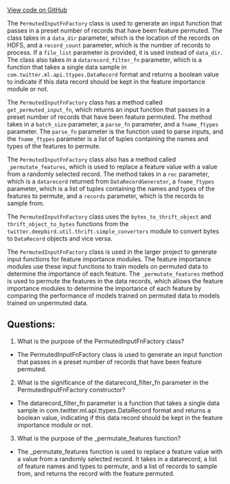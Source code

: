 [View code on GitHub](https://github.com/misbahsy/the-algorithm/twml/twml/contrib/feature_importances/feature_permutation.py)

The `PermutedInputFnFactory` class is used to generate an input function that passes in a preset number of records that have been feature permuted. The class takes in a `data_dir` parameter, which is the location of the records on HDFS, and a `record_count` parameter, which is the number of records to process. If a `file_list` parameter is provided, it is used instead of `data_dir`. The class also takes in a `datarecord_filter_fn` parameter, which is a function that takes a single data sample in `com.twitter.ml.api.ttypes.DataRecord` format and returns a boolean value to indicate if this data record should be kept in the feature importance module or not.

The `PermutedInputFnFactory` class has a method called `get_permuted_input_fn`, which returns an input function that passes in a preset number of records that have been feature permuted. The method takes in a `batch_size` parameter, a `parse_fn` parameter, and a `fname_ftypes` parameter. The `parse_fn` parameter is the function used to parse inputs, and the `fname_ftypes` parameter is a list of tuples containing the names and types of the features to permute.

The `PermutedInputFnFactory` class also has a method called `_permutate_features`, which is used to replace a feature value with a value from a randomly selected record. The method takes in a `rec` parameter, which is a `datarecord` returned from `DataRecordGenerator`, a `fname_ftypes` parameter, which is a list of tuples containing the names and types of the features to permute, and a `records` parameter, which is the records to sample from.

The `PermutedInputFnFactory` class uses the `bytes_to_thrift_object` and `thrift_object_to_bytes` functions from the `twitter.deepbird.util.thrift.simple_converters` module to convert bytes to `DataRecord` objects and vice versa.

The `PermutedInputFnFactory` class is used in the larger project to generate input functions for feature importance modules. The feature importance modules use these input functions to train models on permuted data to determine the importance of each feature. The `_permutate_features` method is used to permute the features in the data records, which allows the feature importance modules to determine the importance of each feature by comparing the performance of models trained on permuted data to models trained on unpermuted data.
## Questions: 
 1. What is the purpose of the PermutedInputFnFactory class?
- The PermutedInputFnFactory class is used to generate an input function that passes in a preset number of records that have been feature permuted.

2. What is the significance of the datarecord_filter_fn parameter in the PermutedInputFnFactory constructor?
- The datarecord_filter_fn parameter is a function that takes a single data sample in com.twitter.ml.api.ttypes.DataRecord format and returns a boolean value, indicating if this data record should be kept in the feature importance module or not.

3. What is the purpose of the _permutate_features function?
- The _permutate_features function is used to replace a feature value with a value from a randomly selected record. It takes in a datarecord, a list of feature names and types to permute, and a list of records to sample from, and returns the record with the feature permuted.